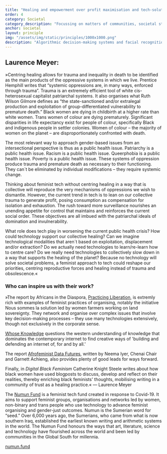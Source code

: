 ```yaml
---
title: "Healing and empowerment over profit maximisation and tech-solutionism."
order: 4
category: Societal
category_description: "Focussing on matters of communities, societal structures, location, economies"
anchor: societal
layout: principle
img: "/assets/img/static/principles/1000x1000.png"
description: "Algorithmic decision-making systems and facial recognition tools used by governments and industries currently obscure and reinforce existing injustices. Instead of creating safer spaces for discourse and exchange, social media networks capitalise on trauma and hate speech. More broadly, digital technologies surveil, control and radicalise their users. To ensure collective and individual well-being and flourishing, technologies must center around the needs of communities rather than prioritising profit maximisation above all."
---
```


## Laurence Meyer:

»Centring healing allows for trauma and inequality in death to be identified as the main products of the oppressive systems in which we live. Prentice Hemphill writes that “systemic oppressions are, in many ways, enforced through trauma”. Trauma is an extremely efficient tool of white cis-heterosexual capitalist patriarchal systems. It also organises what Ruth Wilson Gilmore defines as “the state-sanctioned and/or extralegal production and exploitation of group-differentiated vulnerability to premature death.” Black women are dying in childbirth at a higher rate than white women. Trans women of colour are dying prematurely. Significant disparities in life expectancy exist for people of colour, specifically Black and indigenous people in settler colonies. Women of colour – the majority of women on the planet – are disproportionately confronted with death. 

The most relevant way to approach gender-based issues from an intersectional perspective is thus as a public health issue. Patriarchy is a public health issue. Racism is a public health issue. Queerphobia is a public health issue. Poverty is a public health issue. These systems of oppression produce trauma and premature death as necessary to their functioning. They can´t be eliminated by individual modifications – they require systemic change. 

Thinking about feminist tech without centring healing in a way that is collective will reproduce the very mechanisms of oppressions we wish to dismantle. However, the current trend in tech is to lean on our collective trauma to generate profit, posing consumption as compensation for isolation and exhaustion. The rush toward more surveillance nourishes an unending appetite for control that maintains and reinforces the current social order. These objectives are all imbued with the patriarchal ideals of domination and invulnerability. 

What role does tech play in worsening the current public health crisis? How could technology support our collective healing? Can we imagine technological modalities that aren´t based on exploitation, displacement and/or extraction? Do we actually need technologies to learn/re-learn how to centre care? Do we really need technologies to collectively slow down in a way that supports the healing of the planet? Because no technology will solve societal problems, a feminist approach to tech could reshape our priorities, centring reproductive forces and healing instead of trauma and obsolescence.«

<div class="principle-info-box" markdown="1">

### Who can inspire us with their work?

»The report by Africans in the Diaspora, [Practicing Liberation](https://www.africansinthediaspora.org/practicing-liberation), is extremly rich with examples of feminist practices of organising, notably the initiative Nous sommes la solution led by women farmers working on land sovereignty. They network and organise over complex issues that involve key decision-making processes – they use many technologies extensively, though not exclusively in the corporate sense. 

[Whose Knowledge](https://whoseknowledge.org/about-us/) questions the western understanding of knowledge that dominates the contemporary internet to find creative ways of 'building and defending an internet of, for and by all.' 

The report [Afrofeminist Data Futures](https://pollicy.org/wp-content/uploads/2021/09/Afrofeminist-Data-Futures-Report-ENGLISH.pdf), written by Neema Iyer, Chenai Chair and Garnett Achieng, also provides plenty of good leads for ways forward. 

Finally, in *Digital Black Feminism* Catherine Knight Steele writes about how black women have used blogposts to discuss, develop and reflect on their realities, thereby enriching black feminists' thoughts, mobilising writing in a community of trust as a healing practice.« — Laurence Meyer


The [Numun Fund](https://numun.fund/) is a feminist tech fund created in response to Covid-19. It aims to support feminist groups, organisations and networks led by women, non-binary and trans people who use technology to advance feminist organising and gender-just outcomes. Numun is the Sumerian word for “seed.” Over 6,000 years ago, the Sumerians, who came from what is now southern Iraq, established the earliest known writing and arithmetic systems in the world. The Numun Fund honours the ways that art, literature, science and technology have flourished across the world and been led by communities in the Global South for millennia.

[numun.fund](https://numun.fund/)

</div>







